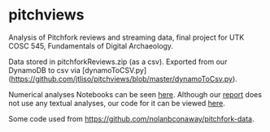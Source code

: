 # pitchviews
Analysis of Pitchfork reviews and streaming data, final project for UTK COSC 545, Fundamentals of Digital Archaeology.

Data stored in pitchforkReviews.zip (as a csv). Exported from our DynamoDB to csv via [dynamoToCSV.py] (https://github.com/jtliso/pitchviews/blob/master/dynamoToCsv.py).

Numerical analyses Notebooks can be seen [here](https://github.com/jtliso/pitchviews/tree/master/numerical_analyses). Although our [report](https://github.com/jtliso/pitchviews/blob/master/Analysis%20of%20Pitchfork%20Reviews%20Final%20Report.pdf) does not use any textual analyses, our code for it can be viewed [here](https://github.com/jtliso/pitchviews/tree/master/text_analyses).

Some code used from https://github.com/nolanbconaway/pitchfork-data.

